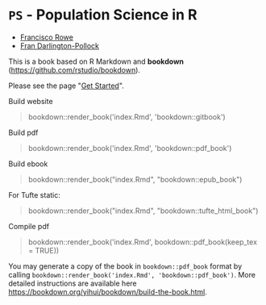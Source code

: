 # `PS` - Population Science in R

- [Francisco Rowe](http://www.franciscorowe.com/)
- [Fran Darlington-Pollock]()


This is a book based on R Markdown and **bookdown** (https://github.com/rstudio/bookdown). 

Please see the page "[Get Started](https://bookdown.org/yihui/bookdown/get-started.html)".

Build website
> bookdown::render_book('index.Rmd', 'bookdown::gitbook')

Build pdf
> bookdown::render_book('index.Rmd', 'bookdown::pdf_book')

Build ebook
> bookdown::render_book("index.Rmd", "bookdown::epub_book")

For Tufte static:
> bookdown::render_book("index.Rmd", "bookdown::tufte_html_book")

Compile pdf
> bookdown::render_book('index.Rmd', bookdown::pdf_book(keep_tex = TRUE))

You may generate a copy of the book in `bookdown::pdf_book` format by calling `bookdown::render_book('index.Rmd', 'bookdown::pdf_book')`. More detailed instructions are available here https://bookdown.org/yihui/bookdown/build-the-book.html.

